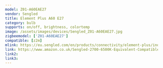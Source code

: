 ```yaml
---
model: Z01-A60EAE27
vendor: Sengled
title: Element Plus A60 E27
category: bulb
supports: on/off, brightness, colortemp
image: /assets/images/devices/Sengled_Z01-A60EAE27.jpg
zigbeemodel: ['Z01-A60EAE27']
compatible: [z2m]
mlink: https://eu.sengled.com/en/products/connectivity/element-plus/index.html
link: https://www.amazon.co.uk/Sengled-2700-6500K-Equivalent-Compatible-Assistant/dp/B07F6VGTR9
link2: 
link3: 
---
```

